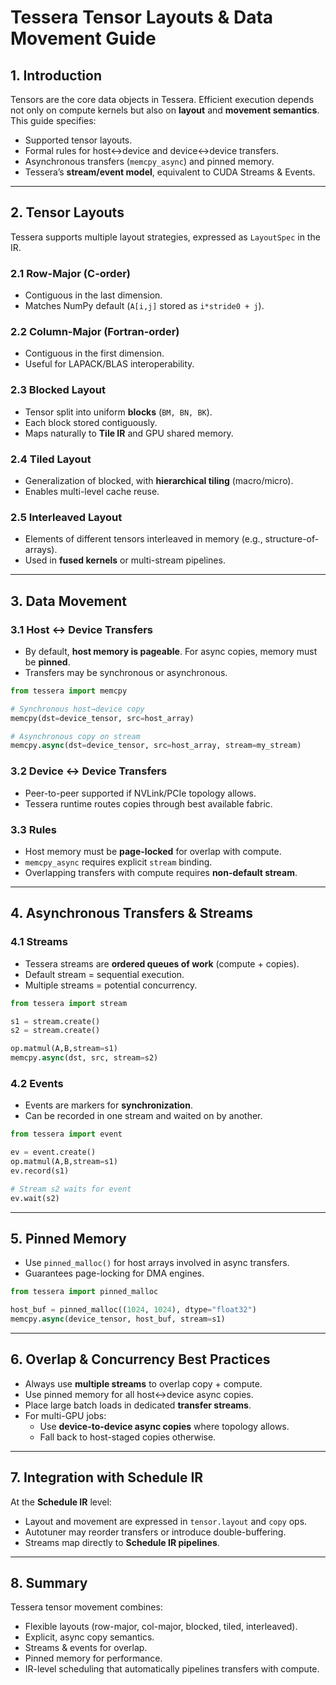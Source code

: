 # Tessera Tensor Layouts & Data Movement Guide

## 1. Introduction
Tensors are the core data objects in Tessera. Efficient execution depends not only on compute kernels but also on **layout** and **movement semantics**.  
This guide specifies:
- Supported tensor layouts.
- Formal rules for host↔device and device↔device transfers.
- Asynchronous transfers (`memcpy_async`) and pinned memory.
- Tessera’s **stream/event model**, equivalent to CUDA Streams & Events.

---

## 2. Tensor Layouts

Tessera supports multiple layout strategies, expressed as `LayoutSpec` in the IR.

### 2.1 Row-Major (C-order)
- Contiguous in the last dimension.
- Matches NumPy default (`A[i,j]` stored as `i*stride0 + j`).

### 2.2 Column-Major (Fortran-order)
- Contiguous in the first dimension.
- Useful for LAPACK/BLAS interoperability.

### 2.3 Blocked Layout
- Tensor split into uniform **blocks** (`BM, BN, BK`).
- Each block stored contiguously.
- Maps naturally to **Tile IR** and GPU shared memory.

### 2.4 Tiled Layout
- Generalization of blocked, with **hierarchical tiling** (macro/micro).
- Enables multi-level cache reuse.

### 2.5 Interleaved Layout
- Elements of different tensors interleaved in memory (e.g., structure-of-arrays).
- Used in **fused kernels** or multi-stream pipelines.

---

## 3. Data Movement

### 3.1 Host ↔ Device Transfers
- By default, **host memory is pageable**. For async copies, memory must be **pinned**.
- Transfers may be synchronous or asynchronous.

```python
from tessera import memcpy

# Synchronous host→device copy
memcpy(dst=device_tensor, src=host_array)

# Asynchronous copy on stream
memcpy.async(dst=device_tensor, src=host_array, stream=my_stream)
```

### 3.2 Device ↔ Device Transfers
- Peer-to-peer supported if NVLink/PCIe topology allows.
- Tessera runtime routes copies through best available fabric.

### 3.3 Rules
- Host memory must be **page-locked** for overlap with compute.
- `memcpy_async` requires explicit `stream` binding.
- Overlapping transfers with compute requires **non-default stream**.

---

## 4. Asynchronous Transfers & Streams

### 4.1 Streams
- Tessera streams are **ordered queues of work** (compute + copies).
- Default stream = sequential execution.
- Multiple streams = potential concurrency.

```python
from tessera import stream

s1 = stream.create()
s2 = stream.create()

op.matmul(A,B,stream=s1)
memcpy.async(dst, src, stream=s2)
```

### 4.2 Events
- Events are markers for **synchronization**.
- Can be recorded in one stream and waited on by another.

```python
from tessera import event

ev = event.create()
op.matmul(A,B,stream=s1)
ev.record(s1)

# Stream s2 waits for event
ev.wait(s2)
```

---

## 5. Pinned Memory
- Use `pinned_malloc()` for host arrays involved in async transfers.
- Guarantees page-locking for DMA engines.

```python
from tessera import pinned_malloc

host_buf = pinned_malloc((1024, 1024), dtype="float32")
memcpy.async(device_tensor, host_buf, stream=s1)
```

---

## 6. Overlap & Concurrency Best Practices
- Always use **multiple streams** to overlap copy + compute.
- Use pinned memory for all host↔device async copies.
- Place large batch loads in dedicated **transfer streams**.
- For multi-GPU jobs:  
  - Use **device-to-device async copies** where topology allows.  
  - Fall back to host-staged copies otherwise.

---

## 7. Integration with Schedule IR
At the **Schedule IR** level:
- Layout and movement are expressed in `tensor.layout` and `copy` ops.
- Autotuner may reorder transfers or introduce double-buffering.
- Streams map directly to **Schedule IR pipelines**.

---

## 8. Summary
Tessera tensor movement combines:
- Flexible layouts (row-major, col-major, blocked, tiled, interleaved).
- Explicit, async copy semantics.
- Streams & events for overlap.
- Pinned memory for performance.
- IR-level scheduling that automatically pipelines transfers with compute.
